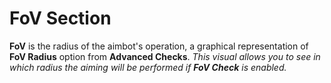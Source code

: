 # FoV Section

**FoV** is the radius of the aimbot's operation, a graphical representation of **FoV Radius** option from **Advanced Checks**. *This visual allows you to see in which radius the aiming will be performed if **FoV Check** is enabled.*